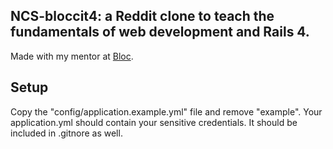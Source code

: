 ## NCS-bloccit4: a Reddit clone to teach the fundamentals of web development and Rails 4.

Made with my mentor at [Bloc](http://bloc.io).

## Setup
Copy the "config/application.example.yml" file and remove "example". Your application.yml should contain your sensitive credentials. It should be included in .gitnore as well.